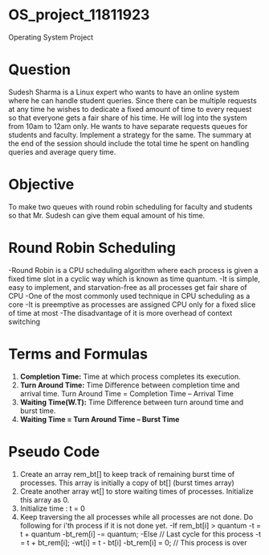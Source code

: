 # OS_project_11811923
Operating System Project


# Question
Sudesh Sharma is a Linux expert who wants to have an online system where he can handle student queries. Since there can be multiple requests at any time he wishes to dedicate a fixed amount of time to every request so that everyone gets a fair share of his time. He will log into the system from 10am to 12am only. He wants to have separate requests queues for students and faculty. Implement a strategy for the same. The summary at the end of the session should include the total time he spent on handling queries and average query time.


# Objective
To make two queues with round robin scheduling for faculty and students so that Mr. Sudesh can give them equal amount of his time.


# Round Robin Scheduling
-Round Robin is a CPU scheduling algorithm where each process is given a fixed time slot in a cyclic way which is known as time quantum.
 -It is simple, easy to implement, and starvation-free as all processes get fair share of CPU
 -One of the most commonly used technique in CPU scheduling as a core
 -It is preemptive as processes are assigned CPU only for a fixed slice of time at most
 -The disadvantage of it is more overhead of context switching


# Terms and Formulas
1. **Completion Time:** Time at which process completes its execution.
2. **Turn Around Time:** Time Difference between completion time and arrival time. Turn Around Time = Completion Time – Arrival Time
3. **Waiting Time(W.T):** Time Difference between turn around time and burst time.
4. **Waiting Time = Turn Around Time – Burst Time**


# Pseudo Code
1. Create an array rem_bt[] to keep track of remaining burst time of processes. This array is initially a copy of bt[] (burst times array)
2. Create another array wt[] to store waiting times of processes. Initialize this array as 0.
3. Initialize time : t = 0
4. Keep traversing the all processes while all processes are not done. Do following for i'th process if it is
   not done yet.
  -If rem_bt[i] > quantum
   -t = t + quantum
   -bt_rem[i] -= quantum;
  -Else // Last cycle for this process
   -t = t + bt_rem[i];
   -wt[i] = t - bt[i]
   -bt_rem[i] = 0; // This process is over
